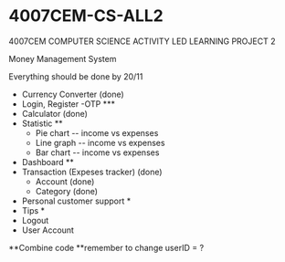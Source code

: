 # 4007CEM-CS-ALL2
4007CEM COMPUTER SCIENCE ACTIVITY LED LEARNING PROJECT 2


Money Management System 

Everything should be done by 20/11

- Currency Converter (done)
- Login, Register -OTP *** 
- Calculator (done)
- Statistic **
  - Pie chart -- income vs expenses
  - Line graph -- income vs expenses
  - Bar chart -- income vs expenses
- Dashboard **
- Transaction (Expeses tracker) (done)
  - Account (done)
  - Category (done)
-	Personal customer support *
- Tips *
- Logout
- User Account

**Combine code 
**remember to change userID = ?

